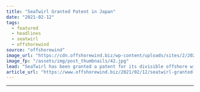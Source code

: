 ```yaml
---
title: "SeaTwirl Granted Patent in Japan"
date: "2021-02-12"
tags: 
  - featured
  - headlines
  - seatwirl
  - offshorewind
source: "offshorewind"
image_url: "https://cdn.offshorewind.biz/wp-content/uploads/sites/2/2021/02/12143005/S2-turbine_SeaTwirl.jpg"
image_fp: "/assets/img/post_thumbnails/42.jpg"
lead: "SeaTwirl has been granted a patent for its divisible offshore wind turbine by the"
article_url: "https://www.offshorewind.biz/2021/02/12/seatwirl-granted-patent-in-japan/"
---
```


---
